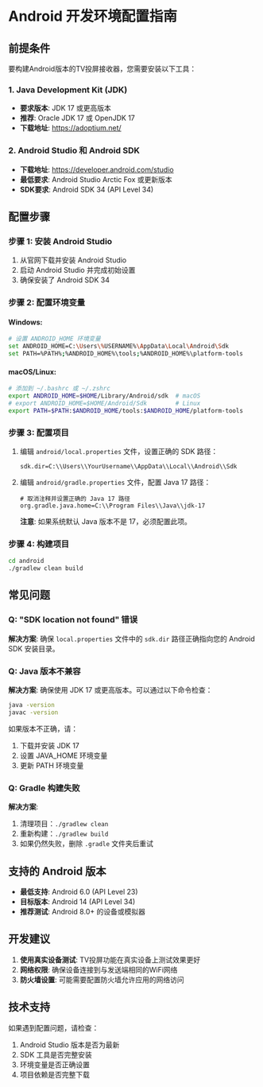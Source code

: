 # Android 开发环境配置指南

## 前提条件

要构建Android版本的TV投屏接收器，您需要安装以下工具：

### 1. Java Development Kit (JDK)
- **要求版本**: JDK 17 或更高版本
- **推荐**: Oracle JDK 17 或 OpenJDK 17
- **下载地址**: https://adoptium.net/

### 2. Android Studio 和 Android SDK
- **下载地址**: https://developer.android.com/studio
- **最低要求**: Android Studio Arctic Fox 或更新版本
- **SDK要求**: Android SDK 34 (API Level 34)

## 配置步骤

### 步骤 1: 安装 Android Studio
1. 从官网下载并安装 Android Studio
2. 启动 Android Studio 并完成初始设置
3. 确保安装了 Android SDK 34

### 步骤 2: 配置环境变量

#### Windows:
```bash
# 设置 ANDROID_HOME 环境变量
set ANDROID_HOME=C:\Users\%USERNAME%\AppData\Local\Android\Sdk
set PATH=%PATH%;%ANDROID_HOME%\tools;%ANDROID_HOME%\platform-tools
```

#### macOS/Linux:
```bash
# 添加到 ~/.bashrc 或 ~/.zshrc
export ANDROID_HOME=$HOME/Library/Android/sdk  # macOS
# export ANDROID_HOME=$HOME/Android/Sdk        # Linux
export PATH=$PATH:$ANDROID_HOME/tools:$ANDROID_HOME/platform-tools
```

### 步骤 3: 配置项目
1. 编辑 `android/local.properties` 文件，设置正确的 SDK 路径：
   ```
   sdk.dir=C:\\Users\\YourUsername\\AppData\\Local\\Android\\Sdk
   ```

2. 编辑 `android/gradle.properties` 文件，配置 Java 17 路径：
   ```
   # 取消注释并设置正确的 Java 17 路径
   org.gradle.java.home=C:\\Program Files\\Java\\jdk-17
   ```
   
   **注意**: 如果系统默认 Java 版本不是 17，必须配置此项。

### 步骤 4: 构建项目
```bash
cd android
./gradlew clean build
```

## 常见问题

### Q: "SDK location not found" 错误
**解决方案**: 确保 `local.properties` 文件中的 `sdk.dir` 路径正确指向您的 Android SDK 安装目录。

### Q: Java 版本不兼容
**解决方案**: 确保使用 JDK 17 或更高版本。可以通过以下命令检查：
```bash
java -version
javac -version
```

如果版本不正确，请：
1. 下载并安装 JDK 17
2. 设置 JAVA_HOME 环境变量
3. 更新 PATH 环境变量

### Q: Gradle 构建失败
**解决方案**: 
1. 清理项目：`./gradlew clean`
2. 重新构建：`./gradlew build`
3. 如果仍然失败，删除 `.gradle` 文件夹后重试

## 支持的 Android 版本

- **最低支持**: Android 6.0 (API Level 23)
- **目标版本**: Android 14 (API Level 34)
- **推荐测试**: Android 8.0+ 的设备或模拟器

## 开发建议

1. **使用真实设备测试**: TV投屏功能在真实设备上测试效果更好
2. **网络权限**: 确保设备连接到与发送端相同的WiFi网络
3. **防火墙设置**: 可能需要配置防火墙允许应用的网络访问

## 技术支持

如果遇到配置问题，请检查：
1. Android Studio 版本是否为最新
2. SDK 工具是否完整安装
3. 环境变量是否正确设置
4. 项目依赖是否完整下载